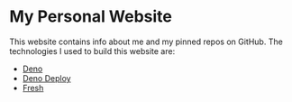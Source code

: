 # My Personal Website

This website contains info about me and my pinned repos on GitHub. The
technologies I used to build this website are:

- [Deno](https://deno.land/)
- [Deno Deploy](https://deno.com/deploy)
- [Fresh](https://fresh.deno.dev/)
